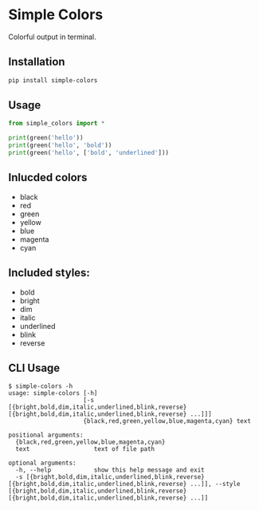 # Simple Colors

Colorful output in terminal.

## Installation

```sh
pip install simple-colors
```

## Usage

```python
from simple_colors import *

print(green('hello'))
print(green('hello', 'bold'))
print(green('hello', ['bold', 'underlined']))
```

## Inlucded colors

* black
* red
* green
* yellow
* blue
* magenta
* cyan

## Included styles:

* bold
* bright
* dim
* italic
* underlined
* blink
* reverse

## CLI Usage

```
$ simple-colors -h
usage: simple-colors [-h]
                     [-s [{bright,bold,dim,italic,underlined,blink,reverse} [{bright,bold,dim,italic,underlined,blink,reverse} ...]]]
                     {black,red,green,yellow,blue,magenta,cyan} text

positional arguments:
  {black,red,green,yellow,blue,magenta,cyan}
  text                  text of file path

optional arguments:
  -h, --help            show this help message and exit
  -s [{bright,bold,dim,italic,underlined,blink,reverse} [{bright,bold,dim,italic,underlined,blink,reverse} ...]], --style [{bright,bold,dim,italic,underlined,blink,reverse} [{bright,bold,dim,italic,underlined,blink,reverse} ...]]
```
